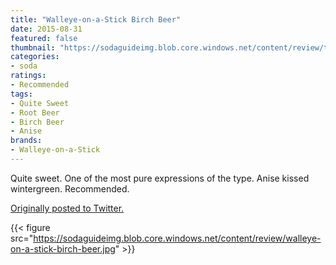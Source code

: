 ```yaml
---
title: "Walleye-on-a-Stick Birch Beer"
date: 2015-08-31
featured: false
thumbnail: "https://sodaguideimg.blob.core.windows.net/content/review/thumbs/walleye-on-a-stick-birch-beer.jpg"
categories:
- soda
ratings:
- Recommended
tags:
- Quite Sweet
- Root Beer
- Birch Beer
- Anise
brands:
- Walleye-on-a-Stick
---
```


Quite sweet. One of the most pure expressions of the type. Anise kissed wintergreen. Recommended. 

[Originally posted to Twitter.](https://twitter.com/Cavorter/status/638348865838514176)

{{< figure src="https://sodaguideimg.blob.core.windows.net/content/review/walleye-on-a-stick-birch-beer.jpg" >}}
